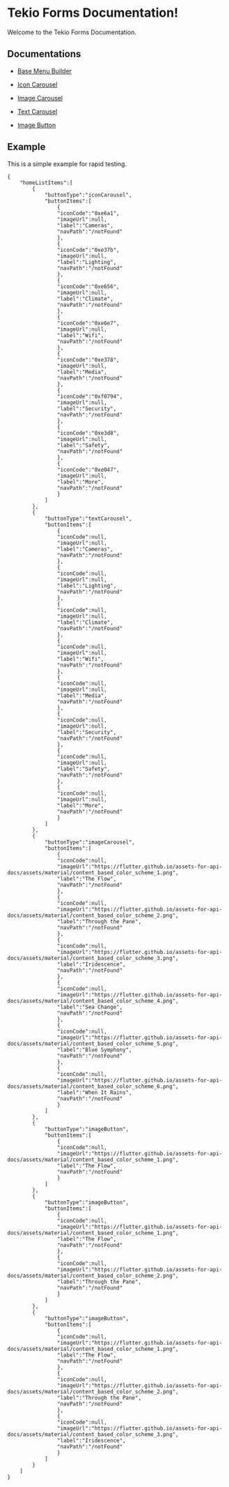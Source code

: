 
# Tekio Forms Documentation!

Welcome to the Tekio Forms Documentation.

## Documentations

- [Base Menu Builder](/documentation/base_menu_builder.md)

- [Icon Carousel](/documentation/icon_carousel.md)

- [Image Carousel](/documentation/image_carousel.md)

- [Text Carousel](/documentation/text_carousel.md)

- [Image Button](/documentation/image_button.md)

## Example

This is a simple example for rapid testing.

    {
        "homeListItems":[
            {
                "buttonType":"iconCarousel",
                "buttonItems":[
                    {
                    "iconCode":"0xe6a1",
                    "imageUrl":null,
                    "label":"Cameras",
                    "navPath":"/notFound"
                    },
                    {
                    "iconCode":"0xe37b",
                    "imageUrl":null,
                    "label":"Lighting",
                    "navPath":"/notFound"
                    },
                    {
                    "iconCode":"0xe656",
                    "imageUrl":null,
                    "label":"Climate",
                    "navPath":"/notFound"
                    },
                    {
                    "iconCode":"0xe6e7",
                    "imageUrl":null,
                    "label":"Wifi",
                    "navPath":"/notFound"
                    },
                    {
                    "iconCode":"0xe378",
                    "imageUrl":null,
                    "label":"Media",
                    "navPath":"/notFound"
                    },
                    {
                    "iconCode":"0xf0794",
                    "imageUrl":null,
                    "label":"Security",
                    "navPath":"/notFound"
                    },
                    {
                    "iconCode":"0xe3d8",
                    "imageUrl":null,
                    "label":"Safety",
                    "navPath":"/notFound"
                    },
                    {
                    "iconCode":"0xe047",
                    "imageUrl":null,
                    "label":"More",
                    "navPath":"/notFound"
                    }
                ]
            },
            {
                "buttonType":"textCarousel",
                "buttonItems":[
                    {
                    "iconCode":null,
                    "imageUrl":null,
                    "label":"Cameras",
                    "navPath":"/notFound"
                    },
                    {
                    "iconCode":null,
                    "imageUrl":null,
                    "label":"Lighting",
                    "navPath":"/notFound"
                    },
                    {
                    "iconCode":null,
                    "imageUrl":null,
                    "label":"Climate",
                    "navPath":"/notFound"
                    },
                    {
                    "iconCode":null,
                    "imageUrl":null,
                    "label":"Wifi",
                    "navPath":"/notFound"
                    },
                    {
                    "iconCode":null,
                    "imageUrl":null,
                    "label":"Media",
                    "navPath":"/notFound"
                    },
                    {
                    "iconCode":null,
                    "imageUrl":null,
                    "label":"Security",
                    "navPath":"/notFound"
                    },
                    {
                    "iconCode":null,
                    "imageUrl":null,
                    "label":"Safety",
                    "navPath":"/notFound"
                    },
                    {
                    "iconCode":null,
                    "imageUrl":null,
                    "label":"More",
                    "navPath":"/notFound"
                    }
                ]
            },
            {
                "buttonType":"imageCarousel",
                "buttonItems":[
                    {
                    "iconCode":null,
                    "imageUrl":"https://flutter.github.io/assets-for-api-docs/assets/material/content_based_color_scheme_1.png",
                    "label":"The Flow",
                    "navPath":"/notFound"
                    },
                    {
                    "iconCode":null,
                    "imageUrl":"https://flutter.github.io/assets-for-api-docs/assets/material/content_based_color_scheme_2.png",
                    "label":"Through the Pane",
                    "navPath":"/notFound"
                    },
                    {
                    "iconCode":null,
                    "imageUrl":"https://flutter.github.io/assets-for-api-docs/assets/material/content_based_color_scheme_3.png",
                    "label":"Iridescence",
                    "navPath":"/notFound"
                    },
                    {
                    "iconCode":null,
                    "imageUrl":"https://flutter.github.io/assets-for-api-docs/assets/material/content_based_color_scheme_4.png",
                    "label":"Sea Change",
                    "navPath":"/notFound"
                    },
                    {
                    "iconCode":null,
                    "imageUrl":"https://flutter.github.io/assets-for-api-docs/assets/material/content_based_color_scheme_5.png",
                    "label":"Blue Symphony",
                    "navPath":"/notFound"
                    },
                    {
                    "iconCode":null,
                    "imageUrl":"https://flutter.github.io/assets-for-api-docs/assets/material/content_based_color_scheme_6.png",
                    "label":"When It Rains",
                    "navPath":"/notFound"
                    }
                ]
            },
            {
                "buttonType":"imageButton",
                "buttonItems":[
                    {
                    "iconCode":null,
                    "imageUrl":"https://flutter.github.io/assets-for-api-docs/assets/material/content_based_color_scheme_1.png",
                    "label":"The Flow",
                    "navPath":"/notFound"
                    }
                ]
            },
            {
                "buttonType":"imageButton",
                "buttonItems":[
                    {
                    "iconCode":null,
                    "imageUrl":"https://flutter.github.io/assets-for-api-docs/assets/material/content_based_color_scheme_1.png",
                    "label":"The Flow",
                    "navPath":"/notFound"
                    },
                    {
                    "iconCode":null,
                    "imageUrl":"https://flutter.github.io/assets-for-api-docs/assets/material/content_based_color_scheme_2.png",
                    "label":"Through the Pane",
                    "navPath":"/notFound"
                    }
                ]
            },
            {
                "buttonType":"imageButton",
                "buttonItems":[
                    {
                    "iconCode":null,
                    "imageUrl":"https://flutter.github.io/assets-for-api-docs/assets/material/content_based_color_scheme_1.png",
                    "label":"The Flow",
                    "navPath":"/notFound"
                    },
                    {
                    "iconCode":null,
                    "imageUrl":"https://flutter.github.io/assets-for-api-docs/assets/material/content_based_color_scheme_2.png",
                    "label":"Through the Pane",
                    "navPath":"/notFound"
                    },
                    {
                    "iconCode":null,
                    "imageUrl":"https://flutter.github.io/assets-for-api-docs/assets/material/content_based_color_scheme_3.png",
                    "label":"Iridescence",
                    "navPath":"/notFound"
                    }
                ]
            }
        ]
    }
